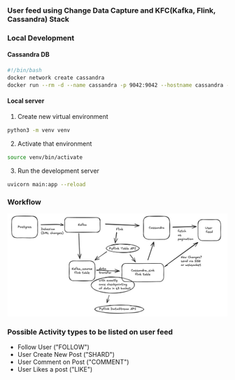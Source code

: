 
### User feed using Change Data Capture and  KFC(Kafka, Flink, Cassandra) Stack

### Local Development
#### Cassandra DB

```bash
#!/bin/bash
docker network create cassandra
docker run --rm -d --name cassandra -p 9042:9042 --hostname cassandra --network cassandra cassandra
```
#### Local server

1. Create new virtual environment
```bash
python3 -m venv venv
```

2. Activate that environment
```bash
source venv/bin/activate
```

3. Run the development server
```bash
uvicorn main:app --reload
```

### Workflow

 ![Workflow](/public/workflow.png)

 ### Possible Activity types to be listed on user feed
 - Follow User ("FOLLOW")
 - User Create New Post ("SHARD")
 - User Comment on Post ("COMMENT")
 - User Likes a post ("LIKE")